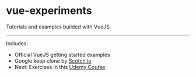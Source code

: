 # vue-experiments

Tutorials and examples builded with VueJS

---

 Includes:

 - Official VueJS getting started examples
 - Google keep clone by [Scotch.io](https://scotch.io/tutorials/building-a-google-keep-clone-with-vue-and-firebase-pt-1)
 - Next: Exercises in this [Udemy Course](https://www.udemy.com/vuejs-2-the-complete-guide/)
